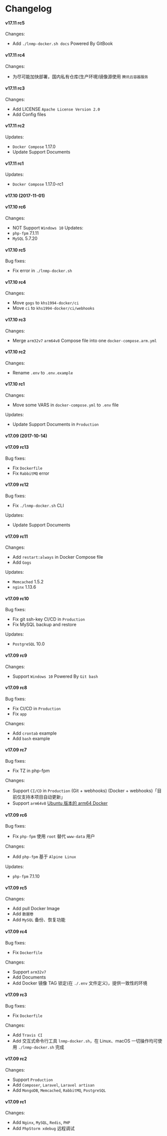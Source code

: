 Changelog
==============

#### v17.11 rc5

Changes:
* Add `./lnmp-docker.sh docs` Powered By GitBook

#### v17.11 rc4

Changes:
* 为尽可能加快部署，国内私有仓库(生产环境)镜像源使用 `腾讯云容器服务`

#### v17.11 rc3

Changes:
* Add LICENSE `Apache License Version 2.0`
* Add Config files

#### v17.11 rc2

Updates:
* `Docker Compose` 1.17.0
* Update Support Documents

#### v17.11 rc1

Updates:
* `Docker Compose` 1.17.0-rc1

#### v17.10 (2017-11-01)

#### v17.10 rc6

Changes:
* NOT Support `Windows 10`
Updates:
* `php-fpm` 7.1.11
* `MySQL` 5.7.20

#### v17.10 rc5

Bug fixes:
* Fix error in `./lnmp-docker.sh`

#### v17.10 rc4

Changes:
* Move `gogs` to `khs1994-docker/ci`
* Move `ci` to `khs1994-docker/ci/webhooks`

#### v17.10 rc3

Changes:
* Merge `arm32v7` `arm64v8` Compose file into one `docker-compose.arm.yml`

#### v17.10 rc2

Changes:
* Rename `.env` to `.env.example`

#### v17.10 rc1

Changes:
* Move some VARS in `docker-compose.yml` to `.env` file

Updates:
* Update Support Documents in `Production`

#### v17.09 (2017-10-14)

#### v17.09 rc13

Bug fixes:
* Fix `Dockerfile`
* Fix `RabbitMQ` error

#### v17.09 rc12

Bug fixes:
* Fix `./lnmp-docker.sh` CLI

Updates:
* Update Support Documents

#### v17.09 rc11

Changes:
* Add `restart:always` in Docker Compose file
* Add `Gogs`

Updates:
* `Memcached` 1.5.2
* `nginx` 1.13.6

#### v17.09 rc10

Bug fixes:
* Fix git ssh-key CI/CD in `Production`
* Fix MySQL backup and restore

Updates:
* `PostgreSQL` 10.0

#### v17.09 rc9

Changes:
* Support `Windows 10` Powered By `Git bash`

#### v17.09 rc8

Bug fixes:
* Fix CI/CD in `Production`
* Fix `app`

Changes:
* Add `crontab` example
* Add `bash` example

#### v17.09 rc7

Bug fixes:
* Fix TZ in php-fpm

Changes:
* Support `CI/CD` in `Production` (Git + webhooks) (Docker + webhooks)「目前仅支持本项目自动更新」
* Support `arm64v8` [Ubuntu 版本的 arm64 Docker](http://mirrors.ustc.edu.cn/docker-ce/linux/ubuntu/dists/xenial/pool/test/arm64/)

#### v17.09 rc6

Bug fixes:
* Fix `php-fpm` 使用 `root` 替代 `www-data` 用户

Changes:
* Add `php-fpm` 基于 `Alpine Linux`

Updates:
* `php-fpm` 7.1.10

#### v17.09 rc5

Changes:
* Add pull Docker Image
* Add `数据卷`
* Add `MySQL` 备份、恢复功能

#### v17.09 rc4

Bug fixes:
* Fix `Dockerfile`

Changes:
* Support `arm32v7`
* Add Documents
* Add Docker 镜像 TAG 锁定(在 `./.env` 文件定义)，提供一致性的环境

#### v17.09 rc3

Bug fixes:
* Fix `Dockerfile`

Changes:
* Add `Travis CI`
* Add 交互式命令行工具 `lnmp-docker.sh`，在 Linux、macOS 一切操作均可使用 `./lnmp-docker.sh` 完成

#### v17.09 rc2

Changes:
* Support `Production`
* Add `Composer`, `Laravel`, `Laravel artisan`
* Add `MongoDB`, `Memcached`, `RabbitMQ`, `PostgreSQL`

#### v17.09 rc1

Changes:
* Add `Nginx`, `MySQL`, `Redis`, `PHP`
* Add `PhpStorm xdebug` 远程调试

